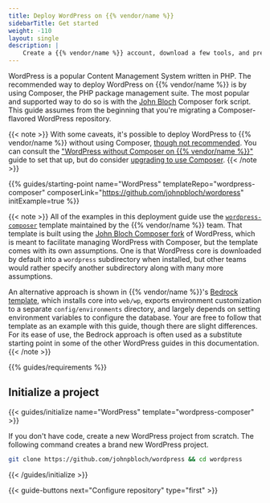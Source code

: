 ```yaml
---
title: Deploy WordPress on {{% vendor/name %}}
sidebarTitle: Get started
weight: -110
layout: single
description: |
    Create a {{% vendor/name %}} account, download a few tools, and prepare to deploy WordPress using Composer.
---
```


WordPress is a popular Content Management System written in PHP. The recommended way to deploy WordPress on {{% vendor/name %}} is by using Composer, the PHP package management suite. The most popular and supported way to do so is with the [John Bloch](https://github.com/johnpbloch/wordpress) Composer fork script. This guide assumes from the beginning that you're migrating a Composer-flavored WordPress repository. 

{{< note >}}
With some caveats, it's possible to deploy WordPress to {{% vendor/name %}} without using Composer, [though not recommended](/guides/wordpress/composer/_index.md). You can consult the ["WordPress without Composer on {{% vendor/name %}}"](/guides/wordpress/vanilla/_index.md) guide to set that up, but do consider [upgrading to use Composer](/guides/wordpress/composer/migrate.md).
{{< /note >}}

{{% guides/starting-point name="WordPress" templateRepo="wordpress-composer" composerLink="https://github.com/johnpbloch/wordpress" initExample=true %}}

{{< note >}}
All of the examples in this deployment guide use the [`wordpress-composer`](https://github.com/platformsh-templates/wordpress-composer) template maintained by the {{% vendor/name %}} team. That template is built using the [John Bloch Composer fork](https://github.com/johnpbloch/wordpress) of WordPress, which is meant to facilitate managing WordPress with Composer, but the template comes with its own assumptions. One is that WordPress core is downloaded by default into a `wordpress` subdirectory when installed, but other teams would rather specify another subdirectory along with many more assumptions. 

An alternative approach is shown in {{% vendor/name %}}'s [Bedrock template](https://github.com/platformsh-templates/wordpress-bedrock), which installs core into `web/wp`, exports environment customization to a separate `config/environments` directory, and largely depends on setting environment variables to configure the database. Your are free to follow that template as an example with this guide, though there are slight differences. For its ease of use, the Bedrock approach is often used as a substitute starting point in some of the other WordPress guides in this documentation.
{{< /note >}}

{{% guides/requirements %}}

## Initialize a project

{{< guides/initialize name="WordPress" template="wordpress-composer" >}}

If you don't have code, create a new WordPress project from scratch.
The following command creates a brand new WordPress project.

```bash
git clone https://github.com/johnpbloch/wordpress && cd wordpress
```

{{< /guides/initialize >}}

{{< guide-buttons next="Configure repository" type="first" >}}
